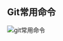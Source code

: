 ## Git常用命令

![git常用命令](https://gitee.com/zhangshangfeng/MyDocument/raw/master/docs/picture/GitInstruction.jpg)